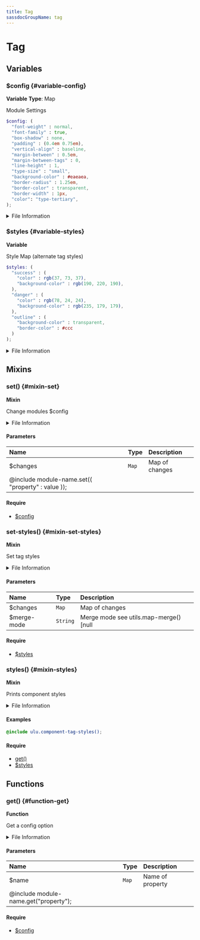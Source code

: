 ```yaml
---
title: Tag
sassdocGroupName: tag
---
```



# Tag





## Variables




<div class="sassdoc-item-header">

###  $config {#variable-config}

  <div class="sassdoc-item-header__labels">
    <span class="tag tag--primary"><strong>Variable</strong></span> <span class="tag"><strong>Type</strong>: Map</span>
  </div>

</div>

  

Module Settings
    
    

``` scss
$config: (
  "font-weight" : normal,
  "font-family" : true,
  "box-shadow" : none,
  "padding" : (0.4em 0.75em),
  "vertical-align" : baseline,
  "margin-between" : 0.5em,
  "margin-between-tags" : 0,
  "line-height" : 1,
  "type-size" : "small",
  "background-color" : #eaeaea,
  "border-radius" : 1.25em,
  "border-color" : transparent,
  "border-width" : 1px,
  "color": "type-tertiary",
);
```
  


<details>
  <summary>File Information</summary>
  
- **File:** _tag.scss
- **Group:** tag
- **Type:** variable
- **Lines (comments):** 23-24
- **Lines (code):** 26-41

</details>

    


<div class="sassdoc-item-header">

###  $styles {#variable-styles}

  <div class="sassdoc-item-header__labels">
    <span class="tag tag--primary"><strong>Variable</strong></span>
  </div>

</div>

  

Style Map (alternate tag styles)
    
    

``` scss
$styles: (
  "success" : (
    "color" : rgb(37, 73, 37),
    "background-color" : rgb(190, 220, 190),
  ),
  "danger" : (
    "color" : rgb(78, 24, 24),
    "background-color" : rgb(235, 179, 179),
  ),
  "outline" : (
    "background-color" : transparent,
    "border-color" : #ccc
  )
);
```
  


<details>
  <summary>File Information</summary>
  
- **File:** _tag.scss
- **Group:** tag
- **Type:** variable
- **Lines (comments):** 43-43
- **Lines (code):** 44-57

</details>

    
  

## Mixins




<div class="sassdoc-item-header">

###  set() {#mixin-set}

  <div class="sassdoc-item-header__labels">
    <span class="tag tag--primary"><strong>Mixin</strong></span>
  </div>

</div>

  

Change modules $config
    
    


<details>
  <summary>File Information</summary>
  
- **File:** _tag.scss
- **Group:** tag
- **Type:** mixin
- **Lines (comments):** 60-62
- **Lines (code):** 64-66

</details>

    

#### Parameters


|Name|Type|Description|
|:--|:--|:--|
|$changes|`Map`|Map of changes
  @include module-name.set(( "property" : value ));|

    

#### Require

- [$config](/sass/components/accordion/#variable-config)
  


<div class="sassdoc-item-header">

###  set-styles() {#mixin-set-styles}

  <div class="sassdoc-item-header__labels">
    <span class="tag tag--primary"><strong>Mixin</strong></span>
  </div>

</div>

  

Set tag styles 
    
    


<details>
  <summary>File Information</summary>
  
- **File:** _tag.scss
- **Group:** tag
- **Type:** mixin
- **Lines (comments):** 68-70
- **Lines (code):** 72-74

</details>

    

#### Parameters


|Name|Type|Description|
|:--|:--|:--|
|$changes|`Map`|Map of changes|
|$merge-mode|`String`|Merge mode see utils.map-merge() [null|"deep"|"overwrite"]|

    

#### Require

- [$styles](/sass/components/spoke-spinner/#variable-styles)
  


<div class="sassdoc-item-header">

###  styles() {#mixin-styles}

  <div class="sassdoc-item-header__labels">
    <span class="tag tag--primary"><strong>Mixin</strong></span>
  </div>

</div>

  

Prints component styles
    
    


<details>
  <summary>File Information</summary>
  
- **File:** _tag.scss
- **Group:** tag
- **Type:** mixin
- **Lines (comments):** 85-87
- **Lines (code):** 89-138

</details>

    

#### Examples

      


``` scss
@include ulu.component-tag-styles();
```
  

      

#### Require

- [get()](/sass/components/accordion/#function-get)
- [$styles](/sass/components/spoke-spinner/#variable-styles)
  
  

## Functions




<div class="sassdoc-item-header">

###  get() {#function-get}

  <div class="sassdoc-item-header__labels">
    <span class="tag tag--primary"><strong>Function</strong></span>
  </div>

</div>

  

Get a config option
    
    


<details>
  <summary>File Information</summary>
  
- **File:** _tag.scss
- **Group:** tag
- **Type:** function
- **Lines (comments):** 76-78
- **Lines (code):** 80-83

</details>

    

#### Parameters


|Name|Type|Description|
|:--|:--|:--|
|$name|`Map`|Name of property
  @include module-name.get("property");|

    

#### Require

- [$config](/sass/components/accordion/#variable-config)
  
  
  